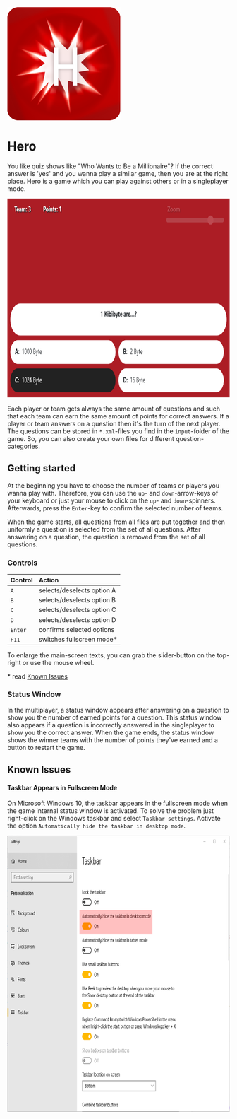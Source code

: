 <img src="https://github.com/AlexanderMattheis/hero/blob/master/hero_logo.PNG" width="256" height="256">

# Hero
You like quiz shows like "Who Wants to Be a Millionaire"?
If the correct answer is 'yes' and you wanna play a similar game,
then you are at the right place. Hero is a game which you can play against
others or in a singleplayer mode.

<img src="https://github.com/AlexanderMattheis/hero/blob/master/pics/ingame.PNG" width="800" height="450">

Each player or team gets always the same amount of questions 
and such that each team can earn the same amount of points for correct answers.
If a player or team answers on a question then it's the turn of the next player.
The questions can be stored in ``*.xml``-files you find 
in the ``input``-folder of the game. So, you can also create your own files
for different question-categories.

## Getting started
At the beginning you have to choose the number of teams or players 
you wanna play with. Therefore, you can use the ``up``- 
and ``down``-arrow-keys of your keyboard or just your mouse to click 
on the ``up``- and ``down``-spinners. Afterwards, 
press the ``Enter``-key to confirm the selected number of teams.

When the game starts, all questions from all files are put together
and then uniformly a question is selected from the set of all questions.
After answering on a question, the question is removed from the set 
of all questions.
 
### Controls
| Control      | Action                          |
|:-------------|:--------------------------------|
| ``A``        | selects/deselects option A      |
| ``B``        | selects/deselects option B      |
| ``C``        | selects/deselects option C      |
| ``D``        | selects/deselects option D      |
| ``Enter``    | confirms selected options       |
| ``F11``      | switches fullscreen mode*       |

To enlarge the main-screen texts, you can grab the slider-button on the top-right or
use the mouse wheel.

\* read [Known Issues](#known-issues)

### Status Window
In the multiplayer, a status window appears after answering on a question
to show you the number of earned points for a question. This status window also
appears if a question is incorrectly answered in the singleplayer 
to show you the correct answer. When the game ends, the status window
shows the winner teams with the number of points they've earned
and a button to restart the game.

## Known Issues
#### Taskbar Appears in Fullscreen Mode 
On Microsoft Windows 10, the taskbar appears in the fullscreen mode when
the game internal status window is activated. To solve the problem just
right-click on the Windows taskbar and select ``Taskbar settings``.
Activate the option ``Automatically hide the taskbar in desktop mode``.

<img src="https://github.com/AlexanderMattheis/hero/blob/master/pics/activate_auto_hide_in_desktop_mode.PNG" width="800" height="625">
